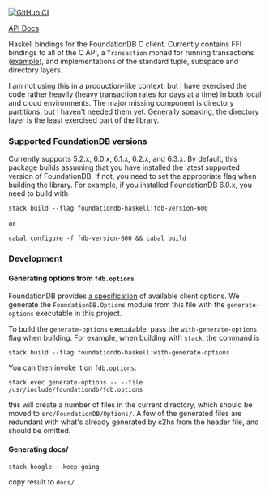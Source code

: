 [![GitHub CI](https://github.com/crclark/foundationdb-haskell/workflows/CI/badge.svg)](https://github.com/crclark/foundationdb-haskell/actions)

[API Docs](https://crclark.github.io/foundationdb-haskell/)

Haskell bindings for the FoundationDB C client. Currently contains FFI bindings to all of the C API, a `Transaction` monad for running transactions ([example](https://github.com/crclark/foundationdb-haskell/blob/1f8d0ba2c4985d2fe3d8e6fcbc852c01050af9bb/tests/Properties.hs#L48)), and implementations of the standard tuple, subspace and directory layers.

I am not using this in a production-like context, but I have exercised the code rather heavily (heavy transaction rates for days at a time) in both local and cloud environments. The major missing component is directory partitions, but I haven't needed them yet. Generally speaking, the directory layer is the least exercised part of the library.

### Supported FoundationDB versions

Currently supports 5.2.x, 6.0.x, 6.1.x, 6.2.x, and 6.3.x. By default, this package builds assuming that you have installed the latest supported version of FoundationDB. If not, you need to set the appropriate flag when building the library. For example, if you installed FoundationDB 6.0.x, you need to build with

`stack build --flag foundationdb-haskell:fdb-version-600`

or

`cabal configure -f fdb-version-600 && cabal build`

### Development

#### Generating options from `fdb.options`

FoundationDB provides [a specification](https://github.com/apple/foundationdb/blob/master/fdbclient/vexillographer/fdb.options) of available client options. We generate the `FoundationDB.Options` module from this file with the `generate-options` executable in this project.

To build the `generate-options` executable, pass the `with-generate-options` flag
when building. For example, when building with `stack`, the command is

```
stack build --flag foundationdb-haskell:with-generate-options
```

You can then invoke it on `fdb.options`.

```
stack exec generate-options -- --file /usr/include/foundationdb/fdb.options
```

this will create a number of files in the current directory, which should be
moved to `src/FoundationDB/Options/`. A few of the generated files are
redundant with what's already generated by c2hs from the header file, and
should be omitted.

#### Generating docs/

`stack hoogle --keep-going`

copy result to `docs/`
